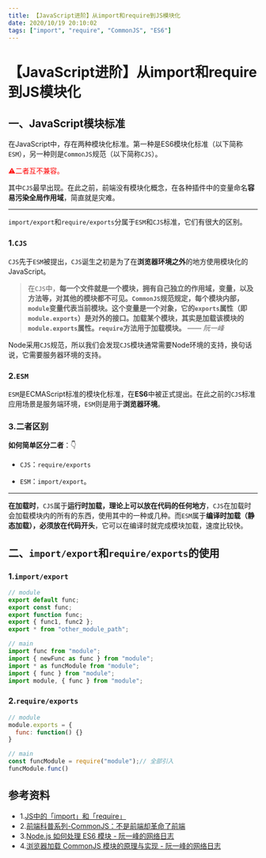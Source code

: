 ```yaml
---
title: 【JavaScript进阶】从import和require到JS模块化
date: 2020/10/19 20:10:02
tags: ["import", "require", "CommonJS", "ES6"]
---
```


# 【JavaScript进阶】从import和require到JS模块化

<ClientOnly>
  <display-bar :displayData="$frontmatter"></display-bar>
</ClientOnly>

## 一、JavaScript模块标准

在JavaScript中，存在两种模块化标准。第一种是ES6模块化标准（以下简称`ESM`），另一种则是`CommonJS`规范（以下简称`CJS`）。

<font color="red">⚠️二者互不兼容。</font>

其中`CJS`最早出现。在此之前，前端没有模块化概念，在各种插件中的变量命名**容易污染全局作用域**，简直就是灾难。

****

`import/export`和`require/exports`分属于`ESM`和`CJS`标准，它们有很大的区别。

### 1.`CJS`

`CJS`先于`ESM`被提出，`CJS`诞生之初是为了在**浏览器环境之外**的地方使用模块化的JavaScript。

> 在`CJS`中，**每一个文件就是一个模块，拥有自己独立的作用域，变量，以及方法等，对其他的模块都不可见。`CommonJS`规范规定，每个模块内部，`module`变量代表当前模块。这个变量是一个对象，它的`exports`属性（即`module.exports`）是对外的接口。加载某个模块，其实是加载该模块的`module.exports`属性。`require`方法用于加载模块。** *—— 阮一峰*

Node采用`CJS`规范，所以我们会发现`CJS`模块通常需要Node环境的支持，换句话说，它需要服务器环境的支持。

### 2.`ESM`

`ESM`是ECMAScript标准的模块化标准，在**ES6**中被正式提出。在此之前的`CJS`标准应用场景是服务端环境，`ESM`则是用于**浏览器环境**。

### 3.二者区别

**如何简单区分二者**：👇

* `CJS`：`require/exports`

* `ESM`：`import/export`。

****

**在加载时**，`CJS`属于**运行时加载，理论上可以放在代码的任何地方**，`CJS`在加载时会加载模块内的所有的东西，使用其中的一种或几种。而`ESM`属于**编译时加载（静态加载），必须放在代码开头**，它可以在编译时就完成模块加载，速度比较快。

## 二、`import/export`和`require/exports`的使用

### 1.`import/export`

```js
// module
export default func;
export const func;
export function func;
export { func1, func2 };
export * from "other_module_path";

// main
import func from "module";
import { newFunc as func } from "module";
import * as funcModule from "module";
import { func } from "module";
import module, { func } from "module";
```

### 2.`require/exports`

```js
// module
module.exports = {
  func: function() {}
}

// main
const funcModule = require("module");// 全部引入
funcModule.func()
```





## 参考资料

* 1.[JS中的「import」和「require」](https://www.jianshu.com/p/f1e54dde30c8)
* 2.[前端科普系列-CommonJS：不是前端却革命了前端](https://zhuanlan.zhihu.com/p/113009496)
* 3.[Node.js 如何处理 ES6 模块 - 阮一峰的网络日志](http://www.ruanyifeng.com/blog/2020/08/how-nodejs-use-es6-module.html)
* 4.[浏览器加载 CommonJS 模块的原理与实现 - 阮一峰的网络日志](http://www.ruanyifeng.com/blog/2015/05/commonjs-in-browser.html)

